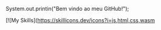 System.out.printin("Bem vindo ao meu GitHub!"); 

[![My Skills](https://skillicons.dev/icons?i=js,html,css,wasm

